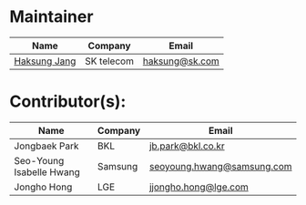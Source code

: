 # Maintainer

| Name | Company | Email |
|--|--|--|
| [Haksung Jang](https://github.com/haksungjang) | SK telecom | haksung@sk.com |


# Contributor(s):

| Name | Company | Email |
|--|--|--|
| Jongbaek Park | BKL | jb.park@bkl.co.kr |
| Seo-Young Isabelle Hwang | Samsung | seoyoung.hwang@samsung.com |
| Jongho Hong | LGE | jjongho.hong@lge.com |

